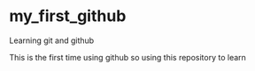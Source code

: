 # my_first_github
Learning git and github

This is the first time using github so using this repository to learn
